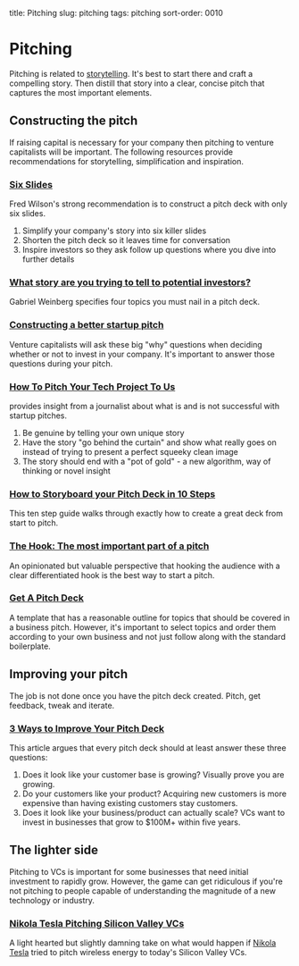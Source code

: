 title: Pitching
slug: pitching
tags: pitching
sort-order: 0010

# Pitching
Pitching is related to [storytelling](/storytelling.html). It's best to
start there and craft a compelling story. Then distill that story into a
clear, concise pitch that captures the most important elements.

## Constructing the pitch
If raising capital is necessary for your company then pitching to venture 
capitalists will be important. The following resources provide recommendations
for storytelling, simplification and inspiration.


### [Six Slides](http://avc.com/2010/06/six-slides/) 
Fred Wilson's strong recommendation is to construct a pitch deck with only 
six slides. 

  1. Simplify your company's story into six killer slides
  1. Shorten the pitch deck so it leaves time for conversation
  1. Inspire investors so they ask follow up questions where you dive into
     further details


### [What story are you trying to tell to potential investors?](http://www.gabrielweinberg.com/blog/2011/09/what-story-are-you-trying-to-tell-to-potential-investors.html)
Gabriel Weinberg specifies four topics you must nail in a pitch deck.


### [Constructing a better startup pitch](http://www.gabrielweinberg.com/blog/2013/04/when-im-thinking-about-investing.html) 
Venture capitalists will ask these big "why" questions when deciding whether 
or not to invest in your company. It's important to answer those questions 
during your pitch.


### [How To Pitch Your Tech Project To Us](http://www.fastcolabs.com/3007530/open-company/how-pitch-your-tech-project-us-and-everyone-else)
  provides insight from a journalist about what is and is not successful
  with startup pitches.

  1. Be genuine by telling your own unique story
  1. Have the story "go behind the curtain" and show what really goes on
     instead of trying to present a perfect squeeky clean image
  1. The story should end with a "pot of gold" - a new algorithm, way of 
     thinking or novel insight


### [How to Storyboard your Pitch Deck in 10 Steps](http://www.quora.com/Brendan-Baker/Posts/Startups-How-to-Storyboard-your-Pitch-Deck-in-10-Steps)
This ten step guide walks through exactly how to create a great deck
from start to pitch.


### [The Hook: The most important part of a pitch](http://www.thisisgoingtobebig.com/blog/2013/7/18/the-hook-the-most-important-part-of-a-pitch.html)
An opinionated but valuable perspective that hooking the audience with a 
clear differentiated hook is the best way to start a pitch.


### [Get A Pitch Deck](http://www.getapitchdeck.com/demo/)
A template that has a reasonable outline for topics that should be covered
in a business pitch. However, it's important to select topics and order them
according to your own business and not just follow along with the standard
boilerplate.


## Improving your pitch
The job is not done once you have the pitch deck created. Pitch, get feedback,
tweak and iterate.

### [3 Ways to Improve Your Pitch Deck](http://nibletz.com/2013/07/16/3-ways-improve-startups-pitch-deck/)
This article argues that every pitch deck should at least answer these three
questions:

  1. Does it look like your customer base is growing? Visually prove you are
     growing.
  1. Do your customers like your product? Acquiring new customers is more
     expensive than having existing customers stay customers.
  1. Does it look like your business/product can actually scale? VCs want
     to invest in businesses that grow to $100M+ within five years.


## The lighter side
Pitching to VCs is important for some businesses that need initial 
investment to rapidly grow. However, the game can get ridiculous if you're
not pitching to people capable of understanding the magnitude of a new 
technology or industry. 

### [Nikola Tesla Pitching Silicon Valley VCs](https://www.youtube.com/watch?v=zngK13FMgXM)
A light hearted but slightly damning take on what would happen if 
[Nikola Tesla](http://en.wikipedia.org/wiki/Nikola_Tesla) tried to pitch
wireless energy to today's Silicon Valley VCs.


